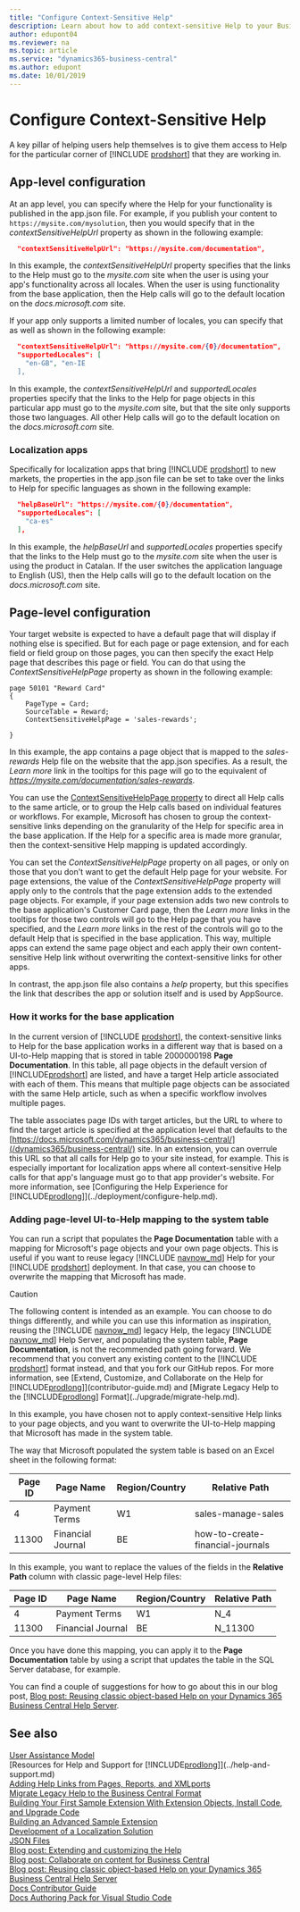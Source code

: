 ```yaml
---
title: "Configure Context-Sensitive Help"
description: Learn about how to add context-sensitive Help to your Business Central solution.
author: edupont04
ms.reviewer: na
ms.topic: article
ms.service: "dynamics365-business-central"
ms.author: edupont
ms.date: 10/01/2019
---
```


# Configure Context-Sensitive Help

A key pillar of helping users help themselves is to give them access to Help for the particular corner of [!INCLUDE [prodshort](../developer/includes/prodshort.md)] that they are working in.  

## App-level configuration

At an app level, you can specify where the Help for your functionality is published in the app.json file. For example, if you publish your content to `https://mysite.com/mysolution`, then you would specify that in the *contextSensitiveHelpUrl* property as shown in the following example:

```json
  "contextSensitiveHelpUrl": "https://mysite.com/documentation",

```

In this example, the *contextSensitiveHelpUrl* property specifies that the links to the Help must go to the *mysite.com* site when the user is using your app's functionality across all locales. When the user is using functionality from the base application, then the Help calls will go to the default location on the *docs.microsoft.com* site.  

If your app only supports a limited number of locales, you can specify that as well as shown in the following example:

```json
  "contextSensitiveHelpUrl": "https://mysite.com/{0}/documentation",
  "supportedLocales": [
    "en-GB", "en-IE
  ],
```

In this example, the *contextSensitiveHelpUrl* and *supportedLocales* properties specify that the links to the Help for page objects in this particular app must go to the *mysite.com* site, but that the site only supports those two languages. All other Help calls will go to the default location on the *docs.microsoft.com* site.  

### Localization apps

Specifically for localization apps that bring [!INCLUDE [prodshort](../developer/includes/prodshort.md)] to new markets, the properties in the app.json file can be set to take over the links to Help for specific languages as shown in the following example:

```json
  "helpBaseUrl": "https://mysite.com/{0}/documentation",
  "supportedLocales": [
    "ca-es"
  ],
```

In this example, the *helpBaseUrl* and *supportedLocales* properties specify that the links to the Help must go to the *mysite.com* site when the user is using the product in Catalan. If the user switches the application language to English (US), then the Help calls will go to the default location on the *docs.microsoft.com* site.  

## Page-level configuration

Your target website is expected to have a default page that will display if nothing else is specified. But for each page or page extension, and for each field or field group on those pages, you can then specify the exact Help page that describes this page or field. You can do that using the *ContextSensitiveHelpPage* property as shown in the following example:

```
page 50101 "Reward Card"
{
    PageType = Card;
    SourceTable = Reward;
    ContextSensitiveHelpPage = 'sales-rewards';

}
```

In this example, the app contains a page object that is mapped to the *sales-rewards* Help file on the website that the app.json specifies. As a result, the *Learn more* link in the tooltips for this page will go to the equivalent of *https://mysite.com/documentation/sales-rewards*.  

You can use the [ContextSensitiveHelpPage property](../developer/properties/devenv-contextsensitivehelppage-property.md) to direct all Help calls to the same article, or to group the Help calls based on individual features or workflows. For example, Microsoft has chosen to group the context-sensitive links depending on the granularity of the Help for specific area in the base application. If the Help for a specific area is made more granular, then the context-sensitive Help mapping is updated accordingly.  

You can set the *ContextSensitiveHelpPage* property on all pages, or only on those that you don't want to get the default Help page for your website. For page extensions, the value of the *ContextSensitiveHelpPage* property will apply only to the controls that the page extension adds to the extended page objects. For example, if your page extension adds two new controls to the base application's Customer Card page, then the *Learn more* links in the tooltips for those two controls will go to the Help page that you have specified, and the *Learn more* links in the rest of the controls will go to the default Help that is specified in the base application. This way, multiple apps can extend the same page object and each apply their own content-sensitive Help link without overwriting the context-sensitive links for other apps.  

In contrast, the app.json file also contains a *help* property, but this specifies the link that describes the app or solution itself and is used by AppSource.  

### How it works for the base application

In the current version of [!INCLUDE [prodshort](../developer/includes/prodshort.md)], the context-sensitive links to Help for the base application works in a different way that is based on a UI-to-Help mapping that is stored in table 2000000198 **Page Documentation**. In this table, all page objects in the default version of [!INCLUDE[prodshort](../developer/includes/prodshort.md)] are listed, and have a target Help article associated with each of them. This means that multiple page objects can be associated with the same Help article, such as when a specific workflow involves multiple pages.  

The table associates page IDs with target articles, but the URL to where to find the target article is specified at the application level that defaults to the [https://docs.microsoft.com/dynamics365/business-central/](/dynamics365/business-central/) site. In an extension, you can overrule this URL so that all calls for Help go to your site instead, for example. This is especially important for localization apps where all context-sensitive Help calls for that app's language must go to that app provider's website. For more information, see [Configuring the Help Experience for [!INCLUDE[prodlong](../developer/includes/prodlong.md)]](../deployment/configure-help.md).  

### Adding page-level UI-to-Help mapping to the system table

You can run a script that populates the **Page Documentation** table with a mapping for Microsoft's page objects and your own page objects. This is useful if you want to reuse legacy [!INCLUDE [navnow_md](../developer/includes/navnow_md.md)] Help for your [!INCLUDE [prodshort](../developer/includes/prodshort.md)] deployment. In that case, you can choose to overwrite the mapping that Microsoft has made.  

> [!CAUTION]
> The following content is intended as an example. You can choose to do things differently, and while you can use this information as inspiration, reusing the [!INCLUDE [navnow_md](../developer/includes/navnow_md.md)] legacy Help, the legacy [!INCLUDE [navnow_md](../developer/includes/navnow_md.md)] Help Server, and populating the system table, **Page Documentation**, is not the recommended path going forward. We recommend that you convert any existing content to the [!INCLUDE [prodshort](../developer/includes/prodshort.md)] format instead, and that you fork our GitHub repos. For more information, see [Extend, Customize, and Collaborate on the Help for [!INCLUDE[prodlong](../developer/includes/prodlong.md)]](contributor-guide.md) and [Migrate Legacy Help to the [!INCLUDE[prodlong](../developer/includes/prodlong.md)] Format](../upgrade/migrate-help.md).  

In this example, you have chosen not to apply context-sensitive Help links to your page objects, and you want to overwrite the UI-to-Help mapping that Microsoft has made in the system table.  

The way that Microsoft populated the system table is based on an Excel sheet in the following format:

|Page ID  |Page Name  |Region/Country  |Relative Path  |
|---------|-----------|----------------|---------------|
|4     |Payment Terms |W1              |sales-manage-sales|
|11300 |Financial Journal  |BE         |how-to-create-financial-journals |

In this example, you want to replace the values of the fields in the **Relative Path** column with classic page-level Help files:

|Page ID  |Page Name  |Region/Country  |Relative Path  |
|---------|-----------|----------------|---------------|
|4     |Payment Terms |W1              |N_4|
|11300 |Financial Journal  |BE         |N_11300 |

Once you have done this mapping, you can apply it to the **Page Documentation** table by using a script that updates the table in the SQL Server database, for example.  

You can find a couple of suggestions for how to go about this in our blog post, [Blog post: Reusing classic object-based Help on your Dynamics 365 Business Central Help Server](https://cloudblogs.microsoft.com/dynamics365/it/2019/08/13/reusing-classic-object-based-help-dynamics-365-business-central-help-server/).

## See also

[User Assistance Model](../user-assistance.md)  
[Resources for Help and Support for [!INCLUDE[prodlong](../developer/includes/prodlong.md)]](../help-and-support.md)  
[Adding Help Links from Pages, Reports, and XMLports](../developer/devenv-adding-help-links-from-pages-tables-xmlports.md)  
[Migrate Legacy Help to the Business Central Format](../upgrade/migrate-help.md)  
[Building Your First Sample Extension With Extension Objects, Install Code, and Upgrade Code](../developer/devenv-extension-example.md)  
[Building an Advanced Sample Extension](../developer/devenv-extension-advanced-example.md)  
[Development of a Localization Solution](../developer/readiness/readiness-develop-localization.md)  
[JSON Files](../developer/devenv-json-files.md)  
[Blog post: Extending and customizing the Help](https://cloudblogs.microsoft.com/dynamics365/it/2019/08/14/extending-and-customizing-the-help-in-dynamics-365-business-central)  
[Blog post: Collaborate on content for Business Central](https://cloudblogs.microsoft.com/dynamics365/it/2019/08/14/collaborate-on-content-for-dynamics-365-business-central/)  
[Blog post: Reusing classic object-based Help on your Dynamics 365 Business Central Help Server](https://cloudblogs.microsoft.com/dynamics365/it/2019/08/13/reusing-classic-object-based-help-dynamics-365-business-central-help-server/)  
[Docs Contributor Guide](/contribute/)  
[Docs Authoring Pack for Visual Studio Code](/contribute/how-to-write-docs-auth-pack)  
